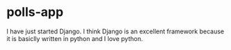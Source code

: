 # polls-app
I have just started Django.
I think Django is an excellent framework because it is  basiclly written in python and I love python.
